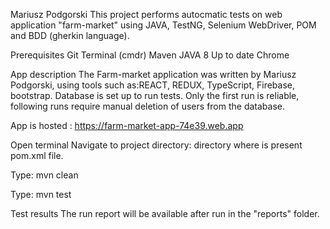 Mariusz Podgorski
This project performs autocmatic tests on web application "farm-market" using JAVA, TestNG, Selenium WebDriver, POM and BDD (gherkin language).

Prerequisites
Git
Terminal (cmdr)
Maven
JAVA 8 
Up to date Chrome


App description 
The Farm-market application was written by Mariusz Podgorski, using tools such as:REACT, REDUX, TypeScript, Firebase, bootstrap.
Database is set up to run tests. Only the first run is reliable, following runs require manual deletion of users from the database.


App is hosted : https://farm-market-app-74e39.web.app



Open terminal
Navigate to project directory: directory where is present pom.xml file.

Type: mvn clean

Type: mvn test

Test results
The run report will be available after run in the "reports" folder.

